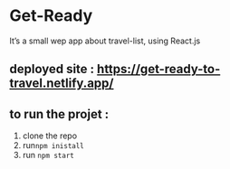 # Get-Ready
It’s a small wep app about travel-list, using React.js

## deployed site : https://get-ready-to-travel.netlify.app/

## to run the projet :
1. clone the repo
2. run`npm inistall`
3. run `npm start`
